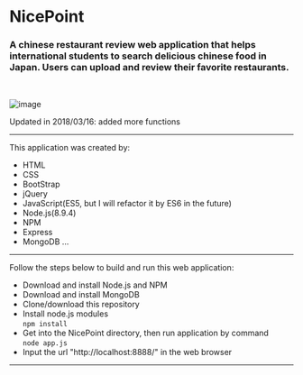 # NicePoint
### A chinese restaurant review web application that helps international students to search delicious chinese food in Japan. Users can upload and review their favorite restaurants.
<br>

 ![image](screenshot/screenShot1.gif)
 
 Updated in 2018/03/16: added more functions
<hr>
This application was created by: 
<br>

* HTML
* CSS
* BootStrap
* jQuery
* JavaScript(ES5, but I will refactor it by ES6 in the future)
* Node.js(8.9.4)
* NPM
* Express
* MongoDB
...
<hr>
Follow the steps below to build and run this web application:
<br>

* Download and install Node.js and NPM
* Download and install MongoDB
* Clone/download this repository
* Install node.js modules <br>
`npm install`   
* Get into the NicePoint directory, then run application by command <br>
`node app.js`  
* Input the url "http://localhost:8888/" in the web browser
<hr>



